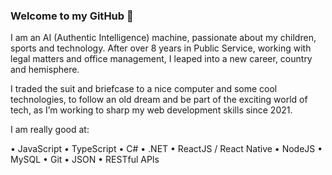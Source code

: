 ### Welcome to my GitHub 👋

I am an AI (Authentic Intelligence) machine, passionate about my children, sports and technology. After over 8 years in Public Service, working with legal matters and office management, I leaped into a new career, country and hemisphere.

I traded the suit and briefcase to a nice computer and some cool technologies, to follow an old dream and be part of the exciting world of tech, as I’m working to sharp my web development skills since 2021.

I am really good at:

• JavaScript • TypeScript • C# • .NET • ReactJS / React Native • NodeJS • MySQL • Git • JSON • RESTful APIs

